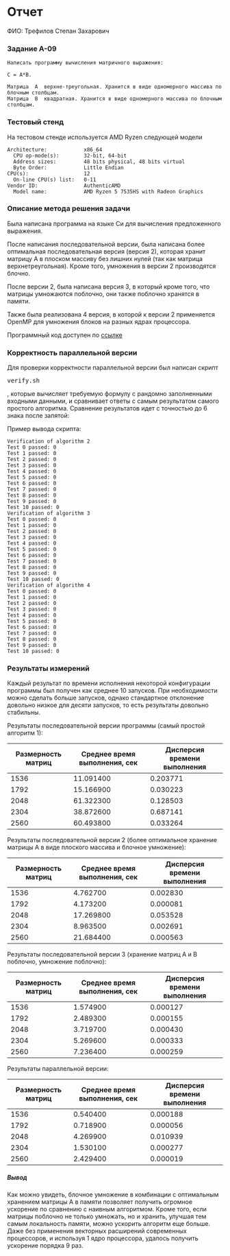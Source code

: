 # Отчет

ФИО: Трефилов Степан Захарович

### Задание A-09

```
Написать программу вычисления матричного выражения:

C = A*B.

Матрица  A  верхне-треугольная. Хранится в виде одномерного массива по блочным столбцам.
Матрица  B  квадратная. Хранится в виде одномерного массива по блочным столбцам.
```

### Тестовый стенд
На тестовом стенде используется AMD Ryzen следующей модели
```
Architecture:            x86_64
  CPU op-mode(s):        32-bit, 64-bit
  Address sizes:         48 bits physical, 48 bits virtual
  Byte Order:            Little Endian
CPU(s):                  12
  On-line CPU(s) list:   0-11
Vendor ID:               AuthenticAMD
  Model name:            AMD Ryzen 5 7535HS with Radeon Graphics
```

### Описание метода решения задачи
Была написана программа на языке Си для вычисления предложенного выражения.

После написания последовательной версии, была написана более оптимальная последовательная версия (версия 2), которая хранит матрицу A в плоском массиву без лишних нулей (так как матрица верхнетреугольная). Кроме того, умножения в версии 2 производятся блочно.

После версии 2, была написана версия 3, в который кроме того, что матрицы умножаются поблочно, они также поблочно хранятся в памяти.

Также была реализована 4 версия, в которой к версии 2 применяется OpenMP для умножения блоков на разных ядрах процессора.

Программный код доступен по [ссылке](https://github.com/IAmFunkyFrog/fast_matrix_multiplication/tree/main)

### Корректность параллельной версии
Для проверки корректности параллельной версии был написан скрипт <pre>verify.sh</pre>, которые вычисляет требуемую формулу с рандомно заполненными входными данными, и сравнивает ответы с самым результатом самого простого алгоритма. Сравнение результатов идет с точностью до 6 знака после запятой:

Пример вывода скрипта:
```
Verification of algorithm 2
Test 0 passed: 0
Test 1 passed: 0
Test 2 passed: 0
Test 3 passed: 0
Test 4 passed: 0
Test 5 passed: 0
Test 6 passed: 0
Test 7 passed: 0
Test 8 passed: 0
Test 9 passed: 0
Test 10 passed: 0
Verification of algorithm 3
Test 0 passed: 0
Test 1 passed: 0
Test 2 passed: 0
Test 3 passed: 0
Test 4 passed: 0
Test 5 passed: 0
Test 6 passed: 0
Test 7 passed: 0
Test 8 passed: 0
Test 9 passed: 0
Test 10 passed: 0
Verification of algorithm 4
Test 0 passed: 0
Test 1 passed: 0
Test 2 passed: 0
Test 3 passed: 0
Test 4 passed: 0
Test 5 passed: 0
Test 6 passed: 0
Test 7 passed: 0
Test 8 passed: 0
Test 9 passed: 0
Test 10 passed: 0
```

### Результаты измерений

Каждый результат по времени исполнения некоторой конфигурации программы был получен как среднее 10 запусков. При необходимости можно сделать больше запусков, однако стандартное отклонение довольно низкое для десяти запусков, то есть результаты довольно стабильны.

Результаты последовательной версии программы (самый простой алгоритм 1):

| Размерность матриц | Среднее время выполнения, сек       | Дисперсия времени выполнения      |
|------|-----------|----------|
| 1536 | 11.091400 | 0.203771 |
| 1792 | 15.166900 | 0.030223 |
| 2048 | 61.322300 | 0.128503 |
| 2304 | 38.872600 | 0.687141 |
| 2560 | 60.493800 | 0.033264 |


Результаты последовательной версии 2 (более оптимальное хранение матрицы A в виде плоского массива и блочное умножение):

| Размерность матриц | Среднее время выполнения, сек       | Дисперсия времени выполнения      |
|------|----------|----------|
| 1536 |  4.762700 | 0.002830 |
| 1792 |  4.173200 | 0.000081 |
| 2048 | 17.269800 | 0.053528 |
| 2304 |  8.963500 | 0.002691 |
| 2560 | 21.684400 | 0.000563 |

Результаты последовательной версии 3 (хранение матриц A и B поблочно, умножение поблочно):

| Размерность матриц | Среднее время выполнения, сек       | Дисперсия времени выполнения      |
|------|----------|----------|
| 1536 | 1.574900 | 0.000127 |
| 1792 | 2.489300 | 0.000155 |
| 2048 | 3.719700 | 0.000430 |
| 2304 | 5.269600 | 0.000333 |
| 2560 | 7.236400 | 0.000259 |

Результаты параллельной версии:

| Размерность матриц | Среднее время выполнения, сек       | Дисперсия времени выполнения      |
|------|----------|----------|
| 1536 | 0.540400 | 0.000188 |
| 1792 | 0.718900 | 0.000056 |
| 2048 | 4.269900 | 0.010939 |
| 2304 | 1.530100 | 0.000277 |
| 2560 | 2.429400 | 0.000019 |

##### Вывод

Как можно увидеть, блочное умножение в комбинации с оптимальным хранением матрицы А в памяти позволяет получить огромное ускорение по сравнению с наивным алгоритмом. Кроме того, если матрицы поблочно не только умножать, но и хранить, улучшая тем самым локальность памяти, можно ускорить алгоритм еще больше. Даже без применения векторных расширений современных процессоров, и используя 1 ядро процессора, удалось получить ускорение порядка 9 раз.